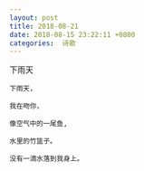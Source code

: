 ```yaml
---
layout: post
title: 2018-08-21
date: 2018-08-15 23:22:11 +0800
categories:  诗歌
---
```

下雨天


```
下雨天，

我在吻你，

像空气中的一尾鱼,

水里的竹篮子。

没有一滴水落到我身上。
```



